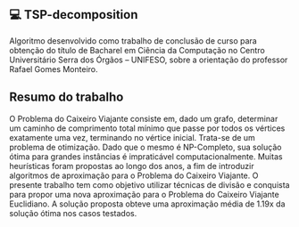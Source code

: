 ## 💻 TSP-decomposition

Algoritmo desenvolvido como trabalho de conclusão de curso para obtenção do título de Bacharel em Ciência da
Computação no Centro Universitário Serra dos Órgãos – UNIFESO, sobre a orientação do professor Rafael Gomes Monteiro.

## Resumo do trabalho

O Problema do Caixeiro Viajante consiste em, dado um grafo, determinar um caminho de
comprimento total mínimo que passe por todos os vértices exatamente uma vez, terminando no
vértice inicial. Trata-se de um problema de otimização. Dado que o mesmo é NP-Completo, sua
solução ótima para grandes instâncias é impraticável computacionalmente. Muitas heurísticas
foram propostas ao longo dos anos, a fim de introduzir algoritmos de aproximação para o
Problema do Caixeiro Viajante. O presente trabalho tem como objetivo utilizar técnicas de
divisão e conquista para propor uma nova aproximação para o Problema do Caixeiro Viajante
Euclidiano. A solução proposta obteve uma aproximação média de 1.19x da solução ótima nos
casos testados.

